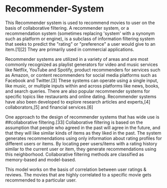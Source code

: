 # Recommender-System
This Recommender system is used to recommend movies to user on the basis of collaborative filtering.
A recommender system, or a recommendation system (sometimes replacing 'system' with a synonym such as platform or engine), is a subclass of information filtering system that seeks to predict the "rating" or "preference" a user would give to an item.[1][2] They are primarily used in commercial applications.

Recommender systems are utilized in a variety of areas and are most commonly recognized as playlist generators for video and music services like Netflix, YouTube and Spotify, product recommenders for services such as Amazon, or content recommenders for social media platforms such as Facebook and Twitter.[3] These systems can operate using a single input, like music, or multiple inputs within and across platforms like news, books, and search queries. There are also popular recommender systems for specific topics like restaurants and online dating. Recommender systems have also been developed to explore research articles and experts,[4] collaborators,[5] and financial services.[6]

One approach to the design of recommender systems that has wide use is ##collaborative filtering.[33] Collaborative filtering is based on the assumption that people who agreed in the past will agree in the future, and that they will like similar kinds of items as they liked in the past. The system generates recommendations using only information about rating profiles for different users or items. By locating peer users/items with a rating history similar to the current user or item, they generate recommendations using this neighborhood. Collaborative filtering methods are classified as memory-based and model-based.

This model works on the basis of correlation between user ratings & reviews. The movies that are highly correlated to a specific movie gets recommended to a particular user.
